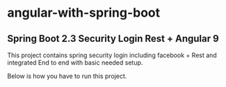 # angular-with-spring-boot


##  Spring Boot 2.3 Security Login  Rest + Angular 9

This project contains spring security login including facebook + Rest and integrated End to end with basic needed setup. 


Below is how you have to run this project. 

